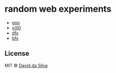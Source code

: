 # random web experiments

- [goo](http://dasilvacont.in/web-experiments/goo.html)
- [y0l0](http://dasilvacont.in/web-experiments/yolo.html)
- [dfs](http://dasilvacont.in/web-experiments/dfs.html)
- [bfs](http://dasilvacont.in/web-experiments/bfs.html)

## License

MIT © [David da Silva]

[David da Silva]: http://dasilvacont.in
